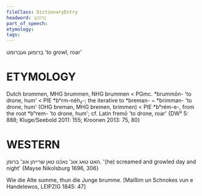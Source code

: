```yaml
---
fileClass: DictionaryEntry
headword: ברומען
part_of_speech: 
etymology: 
tags: 
---
```

ברומען
געברומט
'to growl, roar'

ETYMOLOGY
===========
Dutch brommen, MHG brummen, NHG brummen < PGmc. *brummōn- 'to drone, hum' < PIE *bʰrm-néh₂-; the iterative to *breman- ~ *brimman- 'to drone, hum' (OHG breman, MHG bremen, brimmen) < PIE *bʰrém-e-, from the root *bʰrem- 'to drone, hum'; cf. Latin fremō 'to drone, roar'
{DW² 5: 888; Kluge/Seebold 2011: 155; Kroonen 2013: 75, 80}

WESTERN
========

האט טאג אונ' נאכֿט טאן שרייהן אונ' ברומן.
'(he) screamed and growled day and night'
{Mayse Nikolsburg 1696, 306}

Wie die Alte summe, thun die Junge brumme.
[Maißim un Schnokes vun e Handelewos, LEIPZIG 1845: 47]